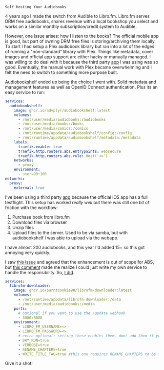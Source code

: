 ```
Self Hosting Your Audiobooks
```

4 years ago I made the switch from Audible to Libro.fm. Libro.fm serves DRM free audiobooks, shares revenue with a local bookshop you select and works on a similar monthly subscription/credit system to Audible. 

However, one issue arises: how I listen to the books? The official mobile app is good, but part of owning DRM free files is storing/archiving them locally. To start I had setup a Plex audiobook library but ran into a lot of the edges of running a "non-standard" library with Plex. Things like metadata, cover images and official app support are either hacky or manually managed. I was willing to do deal with it because the third party [app](https://prologue.audio/) I was using was so good. Eventually, the manual work with Plex became overwhelming and I felt the need to switch to something more purpose built.

[Audiobookshelf](https://www.audiobookshelf.org/) ended up being the choice I went with. Solid metadata and management features as well as OpenID Connect authentication. Plus its an easy service to run:

```yaml
services:
  audiobookshelf:
    image: ghcr.io/advplyr/audiobookshelf:latest
    volumes:
      - /mnt/user/media/audiobooks:/audiobooks
      - /mnt/user/media/books:/books
      - /mnt/user/media/comics:/comics
      - /mnt/runtime/appdata/audiobookshelf/config:/config
      - /mnt/runtime/appdata/audiobookshelf/metadata:/metadata
    labels:
      traefik.enable: true
      traefik.http.routers.abs.entrypoints: websecure
      traefik.http.routers.abs.rule: Host(`<>`)
    networks:
      - proxy
    environment:
      - user=99:100
networks:
  proxy:
    external: true
```

I've been using a third party [app](https://github.com/LeoKlaus/plappa) because the official iOS app has a full testflight. This setup has worked _really well_ but there was still one bit of friction with the workflow:

1. Purchase book from libro.fm
2. Download files via browser
3. Unzip files
4. Upload files to the server. Used to be via samba, but with audiobookshelf I was able to upload via the webapp.

I have almost 200 audiobooks, and this year I'd added 15+ so this got annoying very quickly. 

I saw [this issue](https://github.com/advplyr/audiobookshelf/issues/2112) and agreed that the enhancement is out of scope for ABS, but [this comment](https://github.com/advplyr/audiobookshelf/issues/2112#issuecomment-1866724546) made me realize I could just write my own service to handle the responsibility. So, [I did](https://github.com/burntcookie90/librofm-downloader).

```yaml
services:
  librofm-downloader:
    image: ghcr.io/burntcookie90/librofm-downloader:latest
    volumes:
      - /mnt/runtime/appdata/librofm-downloader:/data
      - /mnt/user/media/audiobooks:/media
    ports:
      # optional if you want to use the /update webhook
      - 8080:8080 
    environment:
      - LIBRO_FM_USERNAME=<>
      - LIBRO_FM_PASSWORD=<>
      # extra optional: setting these enables them, dont add them if you dont want them.
      - DRY_RUN=true 
      - VERBOSE=true
      - RENAME_CHAPTERS=true
      - WRITE_TITLE_TAG=true #this one requires RENAME_CHAPTERS to be true as well
```

Give it a shot! 